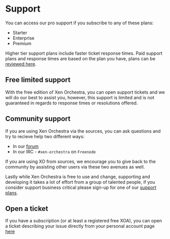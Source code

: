 # Support

You can access our pro support if you subscribe to any of these plans:

* Starter
* Enterprise
* Premium

Higher tier support plans include faster ticket response times. Paid support plans and response times are based on the plan you have, plans can be [reviewed here](https://xen-orchestra.com/#!/xo-pricing). 

## Free limited support

With the free edition of Xen Orchestra, you can open support tickets and we will do our best to assist you, however, this support is limited and is not guaranteed in regards to response times or resolutions offered.

## Community support

If you are using Xen Orchestra via the sources, you can ask questions and try to recieve help two different ways:

* In our [forum](https://xcp-ng.org/forum/category/12/xen-orchestra)
* In our IRC - `#xen-orchestra` on `Freenode`

If you are using XO from sources, we encourage you to give back to the community by assisting other users via these two avenues as well.   

Lastly while Xen Orchestra is free to use and change, supporting and developing it takes a lot of effort from a group of talented people, if you consider support business critical please sign-up for one of our [support plans](https://xen-orchestra.com/#!/xo-pricing). 

## Open a ticket

If you have a subscription (or at least a registered free XOA), you can open a ticket describing your issue directly from your personal account page [here](https://xen-orchestra.com/#!/member/support)

